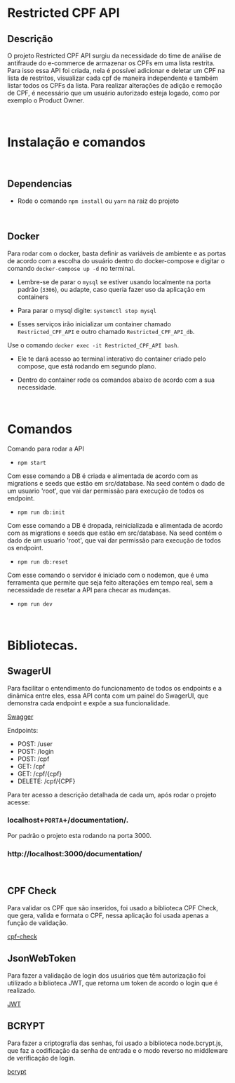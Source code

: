 # Restricted CPF API

## Descrição

O projeto Restricted CPF API surgiu da necessidade do time de análise de antifraude do e-commerce de armazenar os CPFs em uma lista restrita.
Para isso essa API foi criada, nela é possível adicionar e deletar um CPF na lista de restritos, visualizar cada cpf de maneira independente e também listar todos os CPFs da lista.
Para realizar alterações de adição e remoção de CPF, é necessário que um usuário autorizado esteja logado, como por exemplo o Product Owner.

<br>

# Instalação e comandos

<br>

## Dependencias

-   Rode o comando `npm install` ou `yarn` na raiz do projeto

<br>

## Docker

Para rodar com o docker, basta definir as variáveis de ambiente e as portas de acordo com a escolha do usuário dentro do docker-compose e digitar o comando `docker-compose up -d` no terminal.

-   Lembre-se de parar o `mysql` se estiver usando localmente na porta padrão (`3306`), ou adapte, caso queria fazer uso da aplicação em containers
-   Para parar o mysql digite: `systemctl stop mysql`

-   Esses serviços irão inicializar um container chamado `Restricted_CPF_API` e outro chamado `Restricted_CPF_API_db`.

Use o comando `docker exec -it Restricted_CPF_API bash`.

-   Ele te dará acesso ao terminal interativo do container criado pelo compose, que está rodando em segundo plano.

-   Dentro do container rode os comandos abaixo de acordo com a sua necessidade.

<br>

# Comandos

Comando para rodar a API

-   `npm start`

Com esse comando a DB é criada e alimentada de acordo com as migrations e seeds que estão em src/database. Na seed contém o dado de um usuario 'root', que vai dar permissão para execução de todos os endpoint.

-   `npm run db:init`

Com esse comando a DB é dropada, reinicializada e alimentada de acordo com as migrations e seeds que estão em src/database. Na seed contém o dado de um usuario 'root', que vai dar permissão para execução de todos os endpoint.

-   `npm run db:reset`

Com esse comando o servidor é iniciado com o nodemon, que é uma ferramenta que permite que seja feito alterações em tempo real, sem a necessidade de resetar a API para checar as mudanças.

-   `npm run dev`

<br>

# Bibliotecas.

## SwagerUI

Para facilitar o entendimento do funcionamento de todos os endpoints e a dinâmica entre eles, essa API conta com um painel do SwagerUI, que demonstra cada endpoint e expõe a sua funcionalidade.

<a href="https://swagger.io/">Swagger</a>

Endpoints:

-   POST: /user
-   POST: /login
-   POST: /cpf
-   GET: /cpf
-   GET: /cpf/{cpf}
-   DELETE: /cpf/{CPF}

Para ter acesso a descrição detalhada de cada um, após rodar o projeto acesse:
<br>

### localhost+`PORTA`+/documentation/.

Por padrão o projeto esta rodando na porta 3000.

### http://localhost:3000/documentation/

 <br>

## CPF Check

Para validar os CPF que são inseridos, foi usado a biblioteca CPF Check, que gera, valida e formata o CPF, nessa aplicação foi usada apenas a função de validação.

<a href="https://www.npmjs.com/package/cpf-check">cpf-check</a>

## JsonWebToken

Para fazer a validação de login dos usuários que têm autorização foi utilizado a biblioteca JWT, que retorna um token de acordo o login que é realizado.

<a href="https://www.npmjs.com/package/jsonwebtoken">JWT</a>

## BCRYPT

Para fazer a criptografia das senhas, foi usado a biblioteca node.bcrypt.js, que faz a codificação da senha de entrada e o modo reverso no middleware de verificação de login.

<a href="https://www.npmjs.com/package/bcrypt">bcrypt</a>
